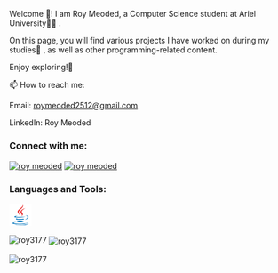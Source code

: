
Welcome 👋! I am Roy Meoded, a Computer Science student at Ariel University👨‍💻 .


On this page, you will find various projects I have worked on during my studies🌱 , as well as other programming-related content.


Enjoy exploring!🤝 




📫 How to reach me:


Email: roymeoded2512@gmail.com



LinkedIn: Roy Meoded





<h3 align="left">Connect with me:</h3>
<p align="left">
<a href="https://linkedin.com/in/roy meoded" target="blank"><img align="center" src="https://raw.githubusercontent.com/rahuldkjain/github-profile-readme-generator/master/src/images/icons/Social/linked-in-alt.svg" alt="roy meoded" height="30" width="40" /></a>
<a href="https://fb.com/roy meoded" target="blank"><img align="center" src="https://raw.githubusercontent.com/rahuldkjain/github-profile-readme-generator/master/src/images/icons/Social/facebook.svg" alt="roy meoded" height="30" width="40" /></a>
</p>

<h3 align="left">Languages and Tools:</h3>
<p align="left"> <a href="https://www.java.com" target="_blank" rel="noreferrer"> <img src="https://raw.githubusercontent.com/devicons/devicon/master/icons/java/java-original.svg" alt="java" width="40" height="40"/> </a> </p>

<p><img align="left" src="https://github-readme-stats.vercel.app/api/top-langs?username=roy3177&show_icons=true&locale=en&layout=compact" alt="roy3177" /></p>

<p>&nbsp;<img align="center" src="https://github-readme-stats.vercel.app/api?username=roy3177&show_icons=true&locale=en" alt="roy3177" /></p>

<p><img align="center" src="https://github-readme-streak-stats.herokuapp.com/?user=roy3177&" alt="roy3177" /></p>



